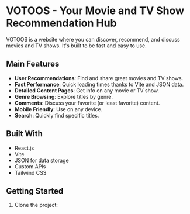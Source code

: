 # VOTOOS - Your Movie and TV Show Recommendation Hub

VOTOOS is a website where you can discover, recommend, and discuss movies and TV shows. It's built to be fast and easy to use.

## Main Features

- **User Recommendations**: Find and share great movies and TV shows.
- **Fast Performance**: Quick loading times thanks to Vite and JSON data.
- **Detailed Content Pages**: Get info on any movie or TV show.
- **Genre Browsing**: Explore titles by genre.
- **Comments**: Discuss your favorite (or least favorite) content.
- **Mobile Friendly**: Use on any device.
- **Search**: Quickly find specific titles.

## Built With

- React.js
- Vite
- JSON for data storage
- Custom APIs
- Tailwind CSS

## Getting Started

1. Clone the project:
